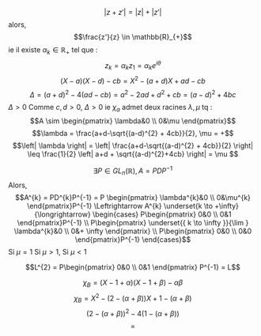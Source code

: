 $$\left| z+z'\right| = \left| z\right|+\left| z'\right|$$
alors, 
$$\frac{z'}{z} \in \mathbb{R}_{+}$$
ie il existe $\alpha_{k} \in \mathbb{R}_{+}$ tel que : 
$$z_{k} = \alpha_{k} z_{1} = \alpha_{k}e^{ i\theta }$$
$$(X-a)(X-d) - cb = X^{2} -(a+d)X + ad - cb$$
$$\Delta = (a+d)^{2} - 4(ad-cb) = a^{2}-2ad + d^{2}+cb = (a-d)^{2} +4bc $$
$\Delta> 0$
Comme $c, d >0$, $\Delta >0$ ie $\chi_{a}$ admet deux racines $\lambda ,\mu$
tq : 
$$A \sim \begin{pmatrix}
\lambda&0 \\
0&\mu
\end{pmatrix}$$
$$\lambda = \frac{a+d-\sqrt{(a-d)^{2} + 4cb}}{2}, \mu =  +$$
$$\left| \lambda \right| = \left| \frac{a+d-\sqrt{(a-d)^{2} + 4cb}}{2} \right| \leq \frac{1}{2} \left| a+d + \sqrt{(a-d)^{2}+4cb} \right| = \mu $$

$$\exists P \in GL_{n}(\mathbb{R}), A = PDP^{-1} $$
Alors, 
$$A^{k} = PD^{k}P^{-1} = P \begin{pmatrix}
\lambda^{k}&0 \\
0&\mu^{k}
\end{pmatrix}P^{-1} \Leftrightarrow A^{k} \underset{k \to +\infty}{\longrightarrow} \begin{cases}
P\begin{pmatrix}
0&0 \\
0&1
\end{pmatrix}P^{-1}  \\
P\begin{pmatrix}
\underset{{ k \to \infty }}{\lim } \lambda^{k}&0 \\
0&+ \infty
\end{pmatrix} \\
P\begin{pmatrix}
0&0 \\
0&0
\end{pmatrix}P^{-1}
\end{cases}$$
Si $\mu =1$ 
Si $\mu > 1$, 
Si $\mu <1$

$$L^{2} = P\begin{pmatrix}
0&0 \\
0&1
\end{pmatrix} P^{-1} = L$$

$$\chi_{B} = (X-1+\alpha)(X-1+\beta) -\alpha \beta $$
$$\chi_{B}= X^{2} -(2-(\alpha+\beta))X + 1-(\alpha+\beta) $$
$$(2-(\alpha+\beta))^{2}- 4(1-(\alpha + \beta))$$
$$= $$